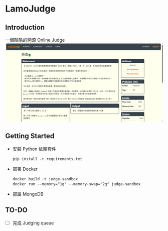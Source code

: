 # LamoJudge
## Introduction
一個酷酷的開源 Online Judge
![](preview.png)
## Getting Started
- 安裝 Python 依賴套件
    ```
    pip install -r requirements.txt
    ```
- 部署 Docker
    ```
    docker build -t judge-sandbox
    docker run --memory="1g" --memory-swap="2g" judge-sandbox
    ```
- 部屬 MongoDB

## TO-DO
- [ ] 完成 Judging queue